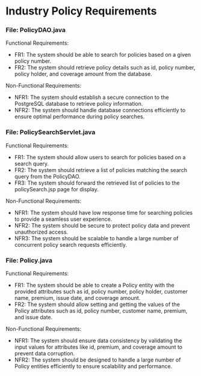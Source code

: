 # Industry Policy Requirements

### File: PolicyDAO.java
Functional Requirements:
- FR1: The system should be able to search for policies based on a given policy number.
- FR2: The system should retrieve policy details such as id, policy number, policy holder, and coverage amount from the database.

Non-Functional Requirements:
- NFR1: The system should establish a secure connection to the PostgreSQL database to retrieve policy information.
- NFR2: The system should handle database connections efficiently to ensure optimal performance during policy searches.

### File: PolicySearchServlet.java
Functional Requirements:
- FR1: The system should allow users to search for policies based on a search query.
- FR2: The system should retrieve a list of policies matching the search query from the PolicyDAO.
- FR3: The system should forward the retrieved list of policies to the policySearch.jsp page for display.

Non-Functional Requirements:
- NFR1: The system should have low response time for searching policies to provide a seamless user experience.
- NFR2: The system should be secure to protect policy data and prevent unauthorized access.
- NFR3: The system should be scalable to handle a large number of concurrent policy search requests efficiently.

### File: Policy.java
Functional Requirements:
- FR1: The system should be able to create a Policy entity with the provided attributes such as id, policy number, policy holder, customer name, premium, issue date, and coverage amount.
- FR2: The system should allow setting and getting the values of the Policy attributes such as id, policy number, customer name, premium, and issue date.

Non-Functional Requirements:
- NFR1: The system should ensure data consistency by validating the input values for attributes like id, premium, and coverage amount to prevent data corruption.
- NFR2: The system should be designed to handle a large number of Policy entities efficiently to ensure scalability and performance.
